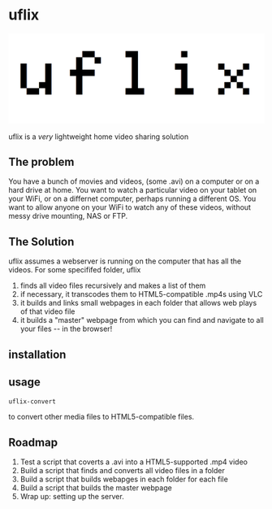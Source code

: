 # uflix


![image](images/header.png)


uflix is a *very* lightweight home video sharing solution

## The problem 

You have a bunch of movies and videos, (some .avi) on a computer or on a hard drive at home. You want to watch a particular video on your tablet on your WiFi, or on a differnet computer, perhaps running a different OS. You want to allow anyone on your WiFi to watch any of these videos, without messy drive mounting, NAS or FTP. 

## The Solution

uflix assumes a webserver is running on the computer that has all the videos. For some specififed folder, uflix

1. finds all video files recursively and makes a list of them
2. if necessary, it transcodes them to HTML5-compatible .mp4s using VLC
3. it builds and links small webpages in each folder that allows web plays of that video file
4. it builds a "master" webpage from which you can find and navigate to all your files -- in the browser!

## installation

## usage

```
uflix-convert 
```

to convert other media files to HTML5-compatible files. 


## Roadmap

1. Test a script that coverts a .avi into a HTML5-supported .mp4 video
2. Build a script that finds and converts all video files in a folder
2. Build a script that builds webapges in each folder for each file
3. Build a script that builds the master webpage
4. Wrap up: setting up the server. 